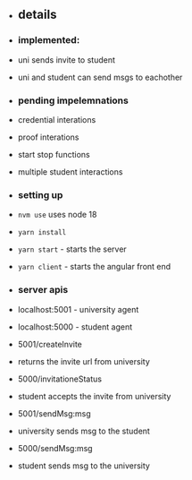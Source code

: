 
- ## details

- ### implemented:
- uni sends invite to student
- uni and student can send msgs to eachother

- ### pending impelemnations 
- credential interations
- proof interations
- start stop functions
- multiple student interactions

- ### setting up
- `nvm use` uses node 18
- `yarn install`
- `yarn start` - starts the server
- `yarn client` - starts the angular front end

- ### server apis

- localhost:5001 - university agent
- localhost:5000 - student agent

- 5001/createInvite 
- returns the invite url from university

- 5000/invitationeStatus
- student accepts the invite from university

- 5001/sendMsg:msg
- university sends msg to the student

- 5000/sendMsg:msg
- student sends msg to the university